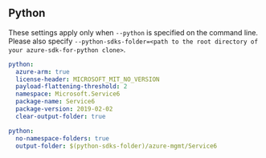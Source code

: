 ## Python

These settings apply only when `--python` is specified on the command line.
Please also specify `--python-sdks-folder=<path to the root directory of your azure-sdk-for-python clone>`.

```yaml $(python)
python:
  azure-arm: true
  license-header: MICROSOFT_MIT_NO_VERSION
  payload-flattening-threshold: 2
  namespace: Microsoft.Service6
  package-name: Service6
  package-version: 2019-02-02
  clear-output-folder: true
```

```yaml $(python)
python:
  no-namespace-folders: true
  output-folder: $(python-sdks-folder)/azure-mgmt/Service6
```
